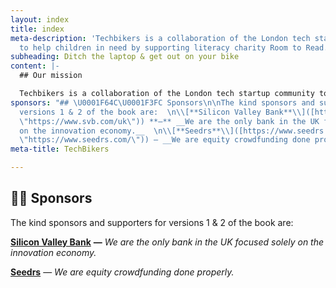 ```yaml
---
layout: index
title: index
meta-description: 'Techbikers is a collaboration of the London tech startup community
  to help children in need by supporting literacy charity Room to Read. '
subheading: Ditch the laptop & get out on your bike
content: |-
  ## Our mission

  Techbikers is a collaboration of the London tech startup community to help children in need by supporting literacy charity Room to Read. Since 2012 over 300 tech professionals – including start-ups, venture capitalists and executives have cycled 960km in three Paris to London rides to raise money for this fantastic charity.
sponsors: "## \U0001F64C\U0001F3FC Sponsors\n\nThe kind sponsors and supporters for
  versions 1 & 2 of the book are:  \n\\[**Silicon Valley Bank**\\]([https://www.svb.com/uk](https://www.svb.com/uk
  \"https://www.svb.com/uk\")) **—** __We are the only bank in the UK focused solely
  on the innovation economy.__  \n\\[**Seedrs**\\]([https://www.seedrs.com/](https://www.seedrs.com/
  \"https://www.seedrs.com/\")) — __We are equity crowdfunding done properly.__"
meta-title: TechBikers

---
```

## 🙌🏼 Sponsors

The kind sponsors and supporters for versions 1 & 2 of the book are:

[**Silicon Valley Bank**](https://www.svb.com/uk) **—** _We are the only bank in the UK focused solely on the innovation economy._

[**Seedrs**](https://www.seedrs.com/) — _We are equity crowdfunding done properly._